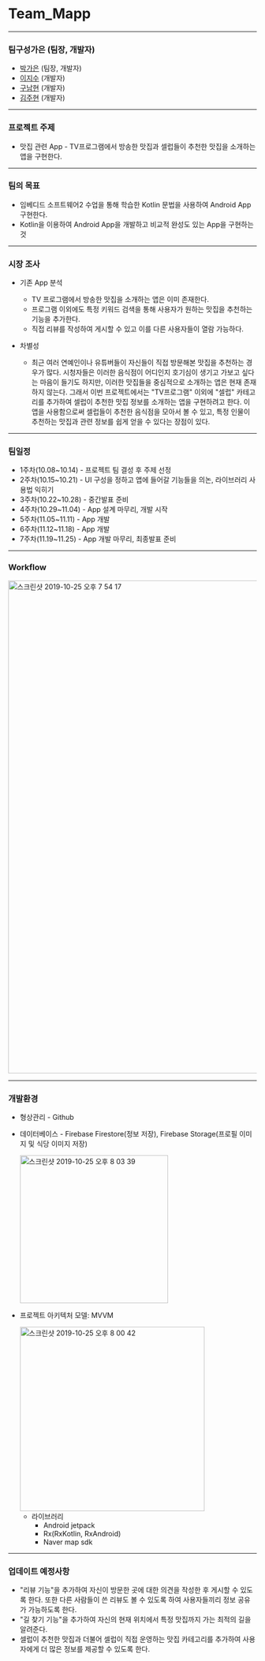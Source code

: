 # Team_Mapp

-----

### 팀구성가은 (팀장, 개발자)

- [박가은](https://github.com/pTina) (팀장, 개발자)
- [이지수](https://github.com/ljsgold2001) (개발자)
- [구남현](https://github.com/namhyun-gu) (개발자)
- [김주현](https://github.com/201511094) (개발자)

-----

### 프로젝트 주제

- 맛집 관련 App  - TV프로그램에서 방송한 맛집과 셀럽들이 추천한 맛집을 소개하는 앱을 구현한다.



-----

### 팀의 목표

- 임베디드 소프트웨어2 수업을 통해 학습한 Kotlin 문법을 사용하여 Android App구현한다.
- Kotlin을 이용하여 Android App을 개발하고 비교적 완성도 있는 App을 구현하는 것

-----

### 시장 조사

- 기존 App 분석

  - TV 프로그램에서 방송한 맛집을 소개하는 앱은 이미 존재한다.
  - 프로그램 이외에도 특정 키워드 검색을 통해 사용자가 원하는 맛집을 추천하는 기능을 추가한다.
  - 직접 리뷰를 작성하여 게시할 수 있고 이를 다른 사용자들이 열람 가능하다.

  

- 차별성

  -  최근 여러 연예인이나 유튜버들이 자신들이 직접 방문해본 맛집을 추천하는 경우가 많다. 시청자들은 이러한 음식점이 어디인지 호기심이 생기고 가보고 싶다는 마음이 들기도 하지만, 이러한 맛집들을 중심적으로 소개하는 앱은 현재 존재하지 않는다. 그래서 이번 프로젝트에서는 "TV프로그램" 이외에 "셀럽" 카테고리를 추가하여 셀럽이 추천한 맛집 정보를 소개하는 앱을 구현하려고 한다. 이 앱을 사용함으로써 셀럽들이 추천한 음식점을 모아서 볼 수 있고, 특정 인물이 추천하는 맛집과 관련 정보를 쉽게 얻을 수 있다는 장점이 있다.

-----

### 팀일정

- 1주차(10.08~10.14) - 프로젝트 팀 결성 후 주제 선정
- 2주차(10.15~10.21) - UI 구성을 정하고 앱에 들어갈 기능들을 의논, 라이브러리 사용법 익히기
- 3주차(10.22~10.28) - 중간발표 준비
- 4주차(10.29~11.04) - App 설계 마무리, 개발 시작
- 5주차(11.05~11.11) - App 개발
- 6주차(11.12~11.18) - App 개발
- 7주차(11.19~11.25) - App 개발 마무리, 최종발표 준비

----

### Workflow

<img width="1000" alt="스크린샷 2019-10-25 오후 7 54 17" src="https://user-images.githubusercontent.com/48313074/67565811-41d6df00-f761-11e9-9ede-bbe1fc6aa76f.png">

-----

### 개발환경

- 형상관리 - Github

- 데이터베이스 - Firebase Firestore(정보 저장), Firebase Storage(프로필 이미지 및 식당 이미지 저장)

  <img width="300" alt="스크린샷 2019-10-25 오후 8 03 39" src="https://user-images.githubusercontent.com/48313074/67566380-9595f800-f762-11e9-9e7e-712049124b66.png">

- 프로젝트 아키텍처 모델: MVVM

  <img width="374" alt="스크린샷 2019-10-25 오후 8 00 42" src="https://user-images.githubusercontent.com/48313074/67566490-dc83ed80-f762-11e9-820c-d295b61ef2ca.png">

  

  - 라이브러리
    - Android jetpack
    - Rx(RxKotlin, RxAndroid)
    - Naver map sdk

-----

### 업데이트 예정사항

-  "리뷰 기능"을 추가하여 자신이 방문한 곳에 대한 의견을 작성한 후 게시할 수 있도록 한다. 또한 다른 사람들이 쓴 리뷰도 볼 수 있도록 하여 사용자들끼리 정보 공유가 가능하도록 한다.
-  "길 찾기 기능"을 추가하여 자신의 현재 위치에서 특정 맛집까지 가는 최적의 길을 알려준다.
- 셀럽이 추천한 맛집과 더불어 셀럽이 직접 운영하는 맛집 카테고리를 추가하여 사용자에게 더 많은 정보를 제공할 수 있도록 한다.
